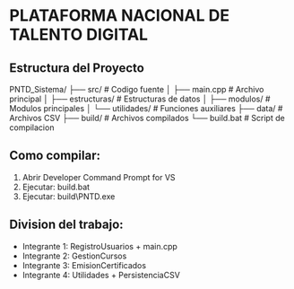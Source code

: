 # PLATAFORMA NACIONAL DE TALENTO DIGITAL

## Estructura del Proyecto

PNTD_Sistema/
├── src/                           # Codigo fuente
│   ├── main.cpp                   # Archivo principal
│   ├── estructuras/               # Estructuras de datos
│   ├── modulos/                   # Modulos principales
│   └── utilidades/                # Funciones auxiliares
├── data/                          # Archivos CSV
├── build/                         # Archivos compilados
└── build.bat                      # Script de compilacion

## Como compilar:

1. Abrir Developer Command Prompt for VS
2. Ejecutar: build.bat
3. Ejecutar: build\PNTD.exe

## Division del trabajo:

- Integrante 1: RegistroUsuarios + main.cpp
- Integrante 2: GestionCursos
- Integrante 3: EmisionCertificados  
- Integrante 4: Utilidades + PersistenciaCSV
